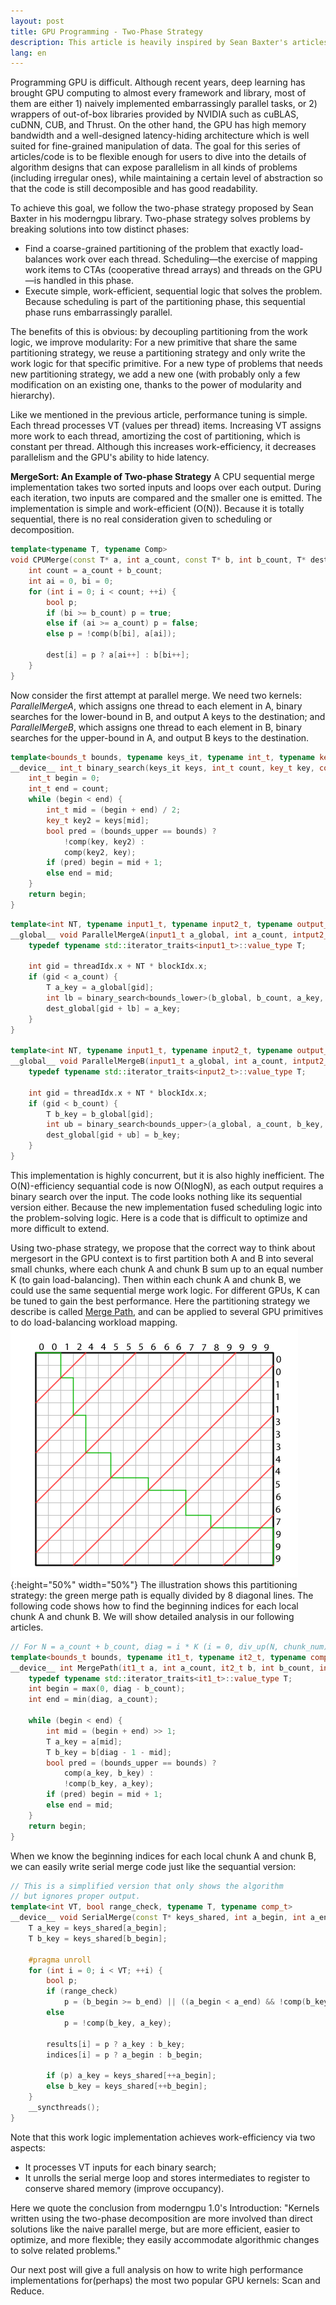 ```yaml
---
layout: post
title: GPU Programming - Two-Phase Strategy
description: This article is heavily inspired by Sean Baxter's articles in moderngpu 1.0 wiki (https://moderngpu.github.io/performance.html)
lang: en
---
```


Programming GPU is difficult. Although recent years, deep learning has brought GPU computing to almost every framework and library, most of them are either 1) naively implemented embarrassingly parallel tasks, or 2) wrappers of out-of-box libraries provided by NVIDIA such as cuBLAS, cuDNN, CUB, and Thrust. On the other hand, the GPU has high memory bandwidth and a well-designed latency-hiding architecture which is well suited for fine-grained manipulation of data. The goal for this series of articles/code is to be flexible enough for users to dive into the details of algorithm designs that can expose parallelism in all kinds of problems (including irregular ones), while maintaining a certain level of abstraction so that the code is still decomposible and has good readability.

To achieve this goal, we follow the two-phase strategy proposed by Sean Baxter in his moderngpu library. Two-phase strategy solves problems by breaking solutions into tow distinct phases:
- Find a coarse-grained partitioning of the problem that exactly load-balances work over each thread. Scheduling—the exercise of mapping work items to CTAs (cooperative thread arrays) and threads on the GPU—is handled in this phase.
- Execute simple, work-efficient, sequential logic that solves the problem. Because scheduling is part of the partitioning phase, this sequential phase runs embarrassingly parallel.

The benefits of this is obvious: by decoupling partitioning from the work logic, we improve modularity: For a new primitive that share the same partitioning strategy, we reuse a partitioning strategy and only write the work logic for that specific primitive. For a new type of problems that needs new partitioning strategy, we add a new one (with probably only a few modification on an existing one, thanks to the power of modularity and hierarchy).

Like we mentioned in the previous article, performance tuning is simple. Each thread processes VT (values per thread) items. Increasing VT assigns more work to each thread, amortizing the cost of partitioning, which is constant per thread. Although this increases work-efficiency, it decreases parallelism and the GPU's ability to hide latency.

__MergeSort: An Example of Two-phase Strategy__
A CPU sequential merge implementation takes two sorted inputs and loops over each output. During each iteration, two inputs are compared and the smaller one is emitted. The implementation is simple and work-efficient (O(N)). Because it is totally sequential, there is no real consideration given to scheduling or decomposition.

```C++
template<typename T, typename Comp>
void CPUMerge(const T* a, int a_count, const T* b, int b_count, T* dest, Comp comp) {
    int count = a_count + b_count;
    int ai = 0, bi = 0;
    for (int i = 0; i < count; ++i) {
        bool p;
        if (bi >= b_count) p = true;
        else if (ai >= a_count) p = false;
        else p = !comp(b[bi], a[ai]);

        dest[i] = p ? a[ai++] : b[bi++];
    }
}
```

Now consider the first attempt at parallel merge. We need two kernels: _ParallelMergeA_, which assigns one thread to each element in A, binary searches for the lower-bound in B, and output A keys to the destination; and _ParallelMergeB_, which assigns one thread to each element in B, binary searches for the upper-bound in A, and output B keys to the destination.

```C++
template<bounds_t bounds, typename keys_it, typename int_t, typename key_t, typename comp_t>
__device__ int_t binary_search(keys_it keys, int_t count, key_t key, comp_t comp) {
    int_t begin = 0;
    int_t end = count;
    while (begin < end) {
        int_t mid = (begin + end) / 2;
        key_t key2 = keys[mid];
        bool pred = (bounds_upper == bounds) ?
            !comp(key, key2) :
            comp(key2, key);
        if (pred) begin = mid + 1;
        else end = mid;
    }
    return begin;
}
```

```C++
template<int NT, typename input1_t, typename input2_t, typename output_t, typename comp_t>
__global__ void ParallelMergeA(input1_t a_global, int a_count, intput2_t b_global, int b_count, output_t dest_global, comp_t comp) {
    typedef typename std::iterator_traits<input1_t>::value_type T;

    int gid = threadIdx.x + NT * blockIdx.x;
    if (gid < a_count) {
        T a_key = a_global[gid];
        int lb = binary_search<bounds_lower>(b_global, b_count, a_key, comp);
        dest_global[gid + lb] = a_key;
    }
}

template<int NT, typename input1_t, typename input2_t, typename output_t, typename comp_t>
__global__ void ParallelMergeB(input1_t a_global, int a_count, intput2_t b_global, int b_count, output_t dest_global, comp_t comp) {
    typedef typename std::iterator_traits<input2_t>::value_type T;

    int gid = threadIdx.x + NT * blockIdx.x;
    if (gid < b_count) {
        T b_key = b_global[gid];
        int ub = binary_search<bounds_upper>(a_global, a_count, b_key, comp);
        dest_global[gid + ub] = b_key;
    }
}
```

This implementation is highly concurrent, but it is also highly inefficient. The O(N)-efficiency sequantial code is now O(NlogN), as each output requires a binary search over the input. The code looks nothing like its sequential version either. Because the new implementation fused scheduling logic into the problem-solving logic. Here is a code that is difficult to optimize and more difficult to extend.

Using two-phase strategy, we propose that the correct way to think about mergesort in the GPU context is to first partition both A and B into several small chunks, where each chunk A and chunk B sum up to an equal number K (to gain load-balancing). Then within each chunk A and chunk B, we could use the same sequential merge work logic. For different GPUs, K can be tuned to gain the best performance. Here the partitioning strategy we describe is called [Merge Path](https://www.academia.edu/10626697/Merge_Path_-Parallel_Merging_Made_Simple), and can be applied to several GPU primitives to do load-balancing workload mapping.
![MergePath Partitioning](/public/images/mp.png){:height="50%" width="50%"}
The illustration shows this partitioning strategy: the green merge path is equally divided by 8 diagonal lines. The following code shows how to find the beginning indices for each local chunk A and chunk B. We will show detailed analysis in our following articles.
```C++
// For N = a_count + b_count, diag = i * K (i = 0, div_up(N, chunk_num) - 1)
template<bounds_t bounds, typename it1_t, typename it2_t, typename comp_t>
__device__ int MergePath(it1_t a, int a_count, it2_t b, int b_count, int diag, comp_t comp) {
    typedef typename std::iterator_traits<it1_t>::value_type T;
    int begin = max(0, diag - b_count);
    int end = min(diag, a_count);

    while (begin < end) {
        int mid = (begin + end) >> 1;
        T a_key = a[mid];
        T b_key = b[diag - 1 - mid];
        bool pred = (bounds_upper == bounds) ?
            comp(a_key, b_key) :
            !comp(b_key, a_key);
        if (pred) begin = mid + 1;
        else end = mid;
    }
    return begin;
}
```

When we know the beginning indices for each local chunk A and chunk B, we can easily write serial merge code just like the sequantial version:
```C++
// This is a simplified version that only shows the algorithm
// but ignores proper output.
template<int VT, bool range_check, typename T, typename comp_t>
__device__ void SerialMerge(const T* keys_shared, int a_begin, int a_end, int b_begin, int b_end, T* results, int* indices, comp_t comp) {
    T a_key = keys_shared[a_begin];
    T b_key = keys_shared[b_begin];

    #pragma unroll
    for (int i = 0; i < VT; ++i) {
        bool p;
        if (range_check)
            p = (b_begin >= b_end) || ((a_begin < a_end) && !comp(b_key, a_key));
        else
            p = !comp(b_key, a_key);
        
        results[i] = p ? a_key : b_key;
        indices[i] = p ? a_begin : b_begin;

        if (p) a_key = keys_shared[++a_begin];
        else b_key = keys_shared[++b_begin];
    }
    __syncthreads();
}
```

Note that this work logic implementation achieves work-efficiency via two aspects:
- It processes VT inputs for each binary search;
- It unrolls the serial merge loop and stores intermediates to register to conserve shared memory (improve occupancy).

Here we quote the conclusion from moderngpu 1.0's Introduction: "Kernels written using the two-phase decomposition are more involved than direct solutions like the naive parallel merge, but are more efficient, easier to optimize, and more flexible; they easily accommodate algorithmic changes to solve related problems."

Our next post will give a full analysis on how to write high performance implementations for(perhaps) the most two popular GPU kernels: Scan and Reduce.